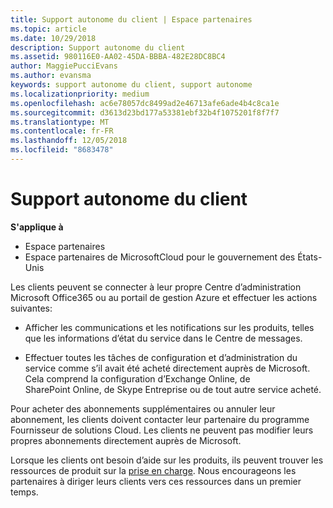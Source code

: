 ```yaml
---
title: Support autonome du client | Espace partenaires
ms.topic: article
ms.date: 10/29/2018
description: Support autonome du client
ms.assetid: 980116E0-AA02-45DA-BBBA-482E28DC8BC4
author: MaggiePucciEvans
ms.author: evansma
keywords: support autonome du client, support autonome
ms.localizationpriority: medium
ms.openlocfilehash: ac6e78057dc8499ad2e46713afe6ade4b4c8ca1e
ms.sourcegitcommit: d3613d23bd177a53381ebf32b4f1075201f8f7f7
ms.translationtype: MT
ms.contentlocale: fr-FR
ms.lasthandoff: 12/05/2018
ms.locfileid: "8683478"
---
```

# <a name="customer-self-support"></a>Support autonome du client

**S'applique à**

-  Espace partenaires
-  Espace partenaires de MicrosoftCloud pour le gouvernement des États-Unis


Les clients peuvent se connecter à leur propre Centre d’administration Microsoft Office365 ou au portail de gestion Azure et effectuer les actions suivantes:

-   Afficher les communications et les notifications sur les produits, telles que les informations d’état du service dans le Centre de messages.

-   Effectuer toutes les tâches de configuration et d’administration du service comme s’il avait été acheté directement auprès de Microsoft. Cela comprend la configuration d’Exchange&nbsp;Online, de SharePoint&nbsp;Online, de Skype&nbsp;Entreprise ou de tout autre service acheté.

Pour acheter des abonnements supplémentaires ou annuler leur abonnement, les clients doivent contacter leur partenaire du programme Fournisseur de solutions Cloud. Les clients ne peuvent pas modifier leurs propres abonnements directement auprès de Microsoft.

Lorsque les clients ont besoin d’aide sur les produits, ils peuvent trouver les ressources de produit sur la [prise en charge](https://partnercenter.microsoft.com/partner/support). Nous encourageons les partenaires à diriger leurs clients vers ces ressources dans un premier temps.

 

 



